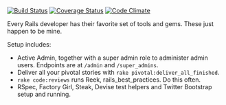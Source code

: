 [![Build Status](https://travis-ci.org/tansengming/rails-base.png?branch=develop)](https://travis-ci.org/tansengming/rails-base)
[![Coverage Status](https://coveralls.io/repos/tansengming/rails-base/badge.png)](https://coveralls.io/r/tansengming/rails-base)
[![Code Climate](https://codeclimate.com/repos/51df69fb13d6374f780068ad/badges/c76b71b4327cf8984a9f/gpa.png)](https://codeclimate.com/repos/51df69fb13d6374f780068ad/feed)

Every Rails developer has their favorite set of tools and gems. These just happen to be mine.

Setup includes:

- Active Admin, together with a super admin role to administer admin users. Endpoints are at  `/admin` and `/super_admins`.
- Deliver all your pivotal stories with `rake pivotal:deliver_all_finished`.
- `rake code:reviews` runs Reek, rails_best_practices. Do this often.
- RSpec, Factory Girl, Steak, Devise test helpers and Twitter Bootstrap setup and running.

